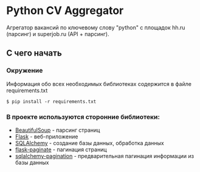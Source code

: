# Python CV Aggregator

Агрегатор вакансий по ключевому слову "python" с площадок hh.ru (парсинг) и superjob.ru (API + парсинг).

## С чего начать

### Окружение
Информация обо всех необходимых библиотеках содержится в файле requirements.txt
```
$ pip install -r requirements.txt
```

### В проекте используются сторонние библиотеки:
* [BeautifulSoup](https://www.crummy.com/software/BeautifulSoup/) - парсинг страниц
* [Flask](http://flask.pocoo.org/) - веб-приложение
* [SQLAlchemy](http://www.sqlalchemy.org/) - создание базы данных, обработка данных
* [flask-paginate](https://github.com/lixxu/flask-paginate) - пагинация страниц
* [sqlalchemy-pagination](https://github.com/wizeline/sqlalchemy-pagination) - предварительная пагинация информации из базы данных

